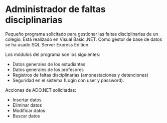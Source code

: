# Administrador de faltas disciplinarias
Pequeño programa solicitado para gestionar las faltas disciplinarias de un colegio.
Está realizado en Visual Basic .NET. Como gestor de base de datos se ha usado SQL Server Express Edition.

Los módulos del programa son los siguientes:
* Datos generales de los estudiantes
* Datos generales de los profesores
* Registros de faltas disciplinarias (amonestaciones y detenciones)
* Seguridad en el sistema (Login con user y password).

Acciones de ADO.NET solicitadas:
* Insertar datos
* Eliminar datos
* Modificar datos
* Buscar datos

